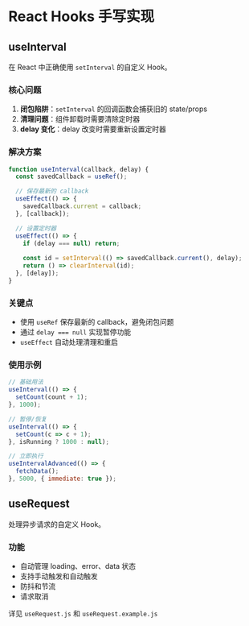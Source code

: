# React Hooks 手写实现

## useInterval

在 React 中正确使用 `setInterval` 的自定义 Hook。

### 核心问题

1. **闭包陷阱**：`setInterval` 的回调函数会捕获旧的 state/props
2. **清理问题**：组件卸载时需要清除定时器
3. **delay 变化**：delay 改变时需要重新设置定时器

### 解决方案

```javascript
function useInterval(callback, delay) {
  const savedCallback = useRef();

  // 保存最新的 callback
  useEffect(() => {
    savedCallback.current = callback;
  }, [callback]);

  // 设置定时器
  useEffect(() => {
    if (delay === null) return;
    
    const id = setInterval(() => savedCallback.current(), delay);
    return () => clearInterval(id);
  }, [delay]);
}
```

### 关键点

- 使用 `useRef` 保存最新的 callback，避免闭包问题
- 通过 `delay === null` 实现暂停功能
- `useEffect` 自动处理清理和重启

### 使用示例

```javascript
// 基础用法
useInterval(() => {
  setCount(count + 1);
}, 1000);

// 暂停/恢复
useInterval(() => {
  setCount(c => c + 1);
}, isRunning ? 1000 : null);

// 立即执行
useIntervalAdvanced(() => {
  fetchData();
}, 5000, { immediate: true });
```

## useRequest

处理异步请求的自定义 Hook。

### 功能

- 自动管理 loading、error、data 状态
- 支持手动触发和自动触发
- 防抖和节流
- 请求取消

详见 `useRequest.js` 和 `useRequest.example.js`
